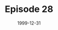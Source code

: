 ---
layout: podcast
title: Episode 28 
number: 28
subtitle: 
summary: 
date: 1999-12-31
location: https://dl.dropboxusercontent.com/s/86pwya6n2clr53w/watir_podcast_28.mp3?dl=0
size: 
duration: 
---